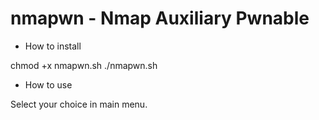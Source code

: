 # nmapwn - Nmap Auxiliary Pwnable

- How to install

chmod +x nmapwn.sh
./nmapwn.sh

- How to use

Select your choice in main menu.


